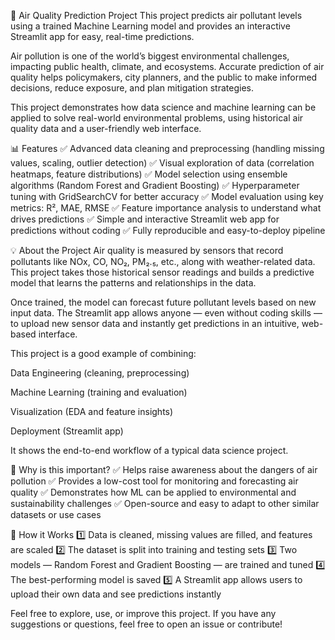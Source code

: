 🌱 Air Quality Prediction Project
This project predicts air pollutant levels using a trained Machine Learning model and provides an interactive Streamlit app for easy, real-time predictions.

Air pollution is one of the world’s biggest environmental challenges, impacting public health, climate, and ecosystems. Accurate prediction of air quality helps policymakers, city planners, and the public to make informed decisions, reduce exposure, and plan mitigation strategies.

This project demonstrates how data science and machine learning can be applied to solve real-world environmental problems, using historical air quality data and a user-friendly web interface.

📊 Features
✅ Advanced data cleaning and preprocessing (handling missing values, scaling, outlier detection)
✅ Visual exploration of data (correlation heatmaps, feature distributions)
✅ Model selection using ensemble algorithms (Random Forest and Gradient Boosting)
✅ Hyperparameter tuning with GridSearchCV for better accuracy
✅ Model evaluation using key metrics: R², MAE, RMSE
✅ Feature importance analysis to understand what drives predictions
✅ Simple and interactive Streamlit web app for predictions without coding
✅ Fully reproducible and easy-to-deploy pipeline

💡 About the Project
Air quality is measured by sensors that record pollutants like NOx, CO, NO₂, PM₂.₅, etc., along with weather-related data.
This project takes those historical sensor readings and builds a predictive model that learns the patterns and relationships in the data.

Once trained, the model can forecast future pollutant levels based on new input data.
The Streamlit app allows anyone — even without coding skills — to upload new sensor data and instantly get predictions in an intuitive, web-based interface.

This project is a good example of combining:

Data Engineering (cleaning, preprocessing)

Machine Learning (training and evaluation)

Visualization (EDA and feature insights)

Deployment (Streamlit app)

It shows the end-to-end workflow of a typical data science project.

📜 Why is this important?
✅ Helps raise awareness about the dangers of air pollution
✅ Provides a low-cost tool for monitoring and forecasting air quality
✅ Demonstrates how ML can be applied to environmental and sustainability challenges
✅ Open-source and easy to adapt to other similar datasets or use cases

🚀 How it Works
1️⃣ Data is cleaned, missing values are filled, and features are scaled
2️⃣ The dataset is split into training and testing sets
3️⃣ Two models — Random Forest and Gradient Boosting — are trained and tuned
4️⃣ The best-performing model is saved
5️⃣ A Streamlit app allows users to upload their own data and see predictions instantly

Feel free to explore, use, or improve this project.
If you have any suggestions or questions, feel free to open an issue or contribute!

